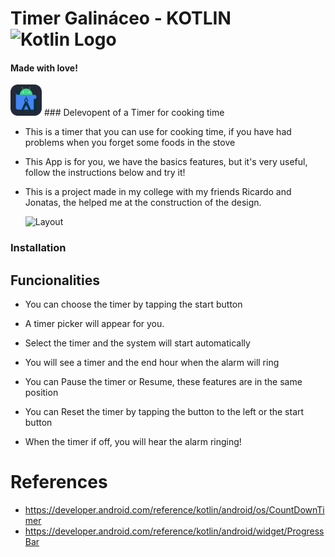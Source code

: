 # Timer Galináceo - KOTLIN <img src="https://upload.wikimedia.org/wikipedia/commons/0/06/Kotlin_Icon.svg" alt="Kotlin Logo" width="25"/>

#### Made with love! 
  <img src="https://raw.githubusercontent.com/tandpfun/skill-icons/65dea6c4eaca7da319e552c09f4cf5a9a8dab2c8/icons/AndroidStudio-Dark.svg" alt="Layout" width="50"/>
### Delevopent of a Timer for cooking time

* This is a timer that you can use for cooking time, if you have had problems when you forget some foods in the stove
* This App is for you, we have the basics features, but it's very useful, follow the instructions below and try it!
* This is a project made in my college with my friends Ricardo and Jonatas, the helped me at the construction of the design.

  <img src="/app/res/drawable/layout.jpeg" alt="Layout" width="100"/>

### Installation


## Funcionalities

* You can choose the timer by tapping the start button 

* A timer picker will appear for you.

* Select the timer and the system will start automatically 

* You will see a timer and the end hour when the alarm will ring

* You can Pause the timer or Resume, these features are in the same position

* You can Reset the timer by tapping the button to the left or the start button

* When the timer if off, you will hear the alarm ringing! 


# References
* https://developer.android.com/reference/kotlin/android/os/CountDownTimer
* https://developer.android.com/reference/kotlin/android/widget/ProgressBar


